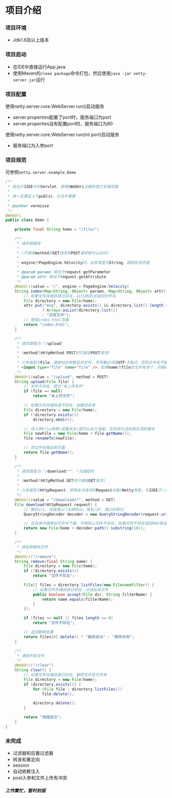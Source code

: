 # 项目介绍 #

### 项目环境 ###
* Jdk1.6及以上版本

### 项目启动 ###
* 在IDE中直接运行App.java
* 使用Maven的`clean package`命令打包，然后使用`java -jar netty-server.jar`运行

### 项目配置 ###
使用netty.server.core.WebServer.run()启动服务
* server.properties配置了port时，服务端口为port
* server.properties没有配置port时，服务端口为80

使用netty.server.core.WebServer.run(int port)启动服务
* 服务端口为入参port

### 项目规范 ###
可参照`netty.server.example.Demo`
```java
/**
 * 相当于J2EE中的Servlet，使用@WebUri注解的类才会被加载
 * 
 * 类一定要定义为public，方法不需要
 * 
 * @author vermisse
 */
@WebUri
public class Demo {

	private final String home = "/file/";

	/**
	 * 请求根路径
	 * 
	 * (不使用method时GET请求和POST请求都可以访问)
	 * 
	 * engine为PageEngine.Velocity时，出参类型为String，跳转到该页面
	 * 
	 * @param params 相当于request.getParameter
	 * @param attr 相当于request.getAttribute
	 */
	@WebUri(value = "/", engine = PageEngine.Velocity)
	String index(Map<String, Object> params, Map<String, Object> attr) {
		// 如果文件存储目录已存在，以JSON形式返回文件名
		File directory = new File(home);
		attr.put("msg", directory.exists() && directory.list().length > 0
				? Arrays.asList(directory.list())
				: "没有文件");
		// 使用index.html页面
		return "index.html";
	}

	/**
	 * 请求路径为:"/upload"
	 * 
	 * (method为HttpMethod.POST时只接收POST请求)
	 * 
	 * 入参类型为File，接收对应参数名的文件，字符集必须是UTF-8格式，否则文件名不能为中文 例如入参对象名为file，接收
	 * <input type="file" name="file" />，如果name为file的文件有多个，则接收第一个
	 */
	@WebUri(value = "/upload", method = POST)
	String upload(File file) {
		// 文件不存在，提示"未上传文件"
		if (file == null)
			return "未上传文件";

		// 如果文件存储目录不存在，创建该目录
		File directory = new File(home);
		if (!directory.exists())
			directory.mkdir();

		// 将入参File转移(或重命名)就可以永久保留，否则该方法结束后清除缓存
		File newFile = new File(home + file.getName());
		file.renameTo(newFile);

		// 将文件名输出到页面
		return file.getName();
	}

	/**
	 * 请求路径为:"/download/*"，*为通配符
	 * 
	 * (method为HttpMethod.GET时只接收GET请求)
	 * 
	 * 入参类型为HttpRequest，获取本次请求的Request对象(Netty类型，与J2EE不一致) 出参类型为File，下载该文件
	 */
	@WebUri(value = "/download/*", method = GET)
	File download(HttpRequest request) {
		// 解析uri，也就是url去掉协议、域名/IP、端口的部分
		QueryStringDecoder decoder = new QueryStringDecoder(request.uri());

		// 在目录中搜索该文件并下载，不用担心文件不存在，如果文件不存在返回404错误
		return new File(home + decoder.path().substring(10));
	}

	/**
	 * 按名称删除文件
	 */
	@WebUri("/remove")
	String remove(final String name) {
		File directory = new File(home);
		if (!directory.exists())
			return "文件不存在";

		File[] files = directory.listFiles(new FilenameFilter() {
			// 如果文件存储目录已存在，过滤出该文件
			public boolean accept(File dir, String filterName) {
				return name.equals(filterName);
			}
		});

		if (files == null || files.length == 0)
			return "文件不存在";

		// 返回删除结果
		return files[0].delete() ? "删除成功" : "删除失败";
	}

	/**
	 * 清除所有文件
	 */
	@WebUri("/clear")
	String clear() {
		// 如果文件存储目录已存在，删除文件及文件夹
		File directory = new File(home);
		if (directory.exists()) {
			for (File file : directory.listFiles())
				file.delete();

			directory.delete();
		}

		return "清理成功";
	}
}
```

### 未完成 ###
* 过滤器和后置过滤器
* 转发和重定向
* session
* 自动依赖注入
* post入参和文件上传有冲突

##### 工作繁忙，暂时封版 #####